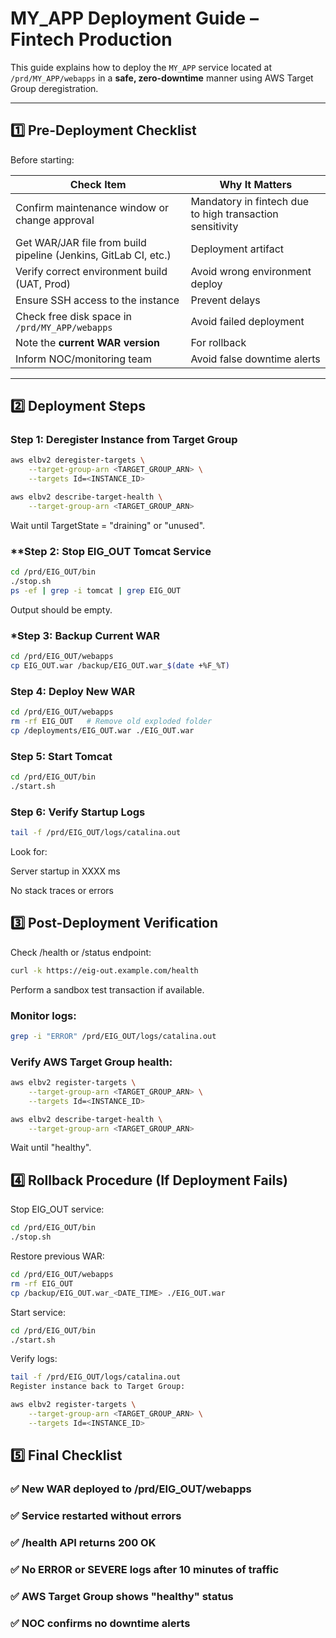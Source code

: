 # MY_APP Deployment Guide – Fintech Production

This guide explains how to deploy the `MY_APP` service located at `/prd/MY_APP/webapps` in a **safe, zero-downtime** manner using AWS Target Group deregistration.

---

## **1️⃣ Pre-Deployment Checklist**
Before starting:

| Check Item | Why It Matters |
|------------|---------------|
| Confirm maintenance window or change approval | Mandatory in fintech due to high transaction sensitivity |
| Get WAR/JAR file from build pipeline (Jenkins, GitLab CI, etc.) | Deployment artifact |
| Verify correct environment build (UAT, Prod) | Avoid wrong environment deploy |
| Ensure SSH access to the instance | Prevent delays |
| Check free disk space in `/prd/MY_APP/webapps` | Avoid failed deployment |
| Note the **current WAR version** | For rollback |
| Inform NOC/monitoring team | Avoid false downtime alerts |

---

## **2️⃣ Deployment Steps**

### **Step 1: Deregister Instance from Target Group**
```bash
aws elbv2 deregister-targets \
    --target-group-arn <TARGET_GROUP_ARN> \
    --targets Id=<INSTANCE_ID>

aws elbv2 describe-target-health \
    --target-group-arn <TARGET_GROUP_ARN>
```
Wait until TargetState = "draining" or "unused".

### **Step 2: Stop EIG_OUT Tomcat Service
```bash
cd /prd/EIG_OUT/bin
./stop.sh
ps -ef | grep -i tomcat | grep EIG_OUT
```
Output should be empty.

### ***Step 3: Backup Current WAR**
```bash
cd /prd/EIG_OUT/webapps
cp EIG_OUT.war /backup/EIG_OUT.war_$(date +%F_%T)
```
### **Step 4: Deploy New WAR**
```bash
cd /prd/EIG_OUT/webapps
rm -rf EIG_OUT   # Remove old exploded folder
cp /deployments/EIG_OUT.war ./EIG_OUT.war
```
### **Step 5: Start Tomcat**
```bash
cd /prd/EIG_OUT/bin
./start.sh
```
### **Step 6: Verify Startup Logs**
```bash
tail -f /prd/EIG_OUT/logs/catalina.out
```
Look for:

Server startup in XXXX ms

No stack traces or errors

## **3️⃣ Post-Deployment Verification**
Check /health or /status endpoint:

```bash
curl -k https://eig-out.example.com/health
```
Perform a sandbox test transaction if available.

### Monitor logs:
```bash
grep -i "ERROR" /prd/EIG_OUT/logs/catalina.out
```
### **Verify AWS Target Group health:**

```bash
aws elbv2 register-targets \
    --target-group-arn <TARGET_GROUP_ARN> \
    --targets Id=<INSTANCE_ID>

aws elbv2 describe-target-health \
    --target-group-arn <TARGET_GROUP_ARN>
```
Wait until "healthy".

## **4️⃣ Rollback Procedure (If Deployment Fails)**
Stop EIG_OUT service:

```bash
cd /prd/EIG_OUT/bin
./stop.sh
```
Restore previous WAR:

```bash
cd /prd/EIG_OUT/webapps
rm -rf EIG_OUT
cp /backup/EIG_OUT.war_<DATE_TIME> ./EIG_OUT.war
```
Start service:
```bash
cd /prd/EIG_OUT/bin
./start.sh
```
Verify logs:
```bash
tail -f /prd/EIG_OUT/logs/catalina.out
Register instance back to Target Group:
```
```bash
aws elbv2 register-targets \
    --target-group-arn <TARGET_GROUP_ARN> \
    --targets Id=<INSTANCE_ID>
```
   ## **5️⃣ Final Checklist**
### ✅ New WAR deployed to /prd/EIG_OUT/webapps
### ✅ Service restarted without errors
### ✅ /health API returns 200 OK
### ✅ No ERROR or SEVERE logs after 10 minutes of traffic
### ✅ AWS Target Group shows "healthy" status
### ✅ NOC confirms no downtime alerts
